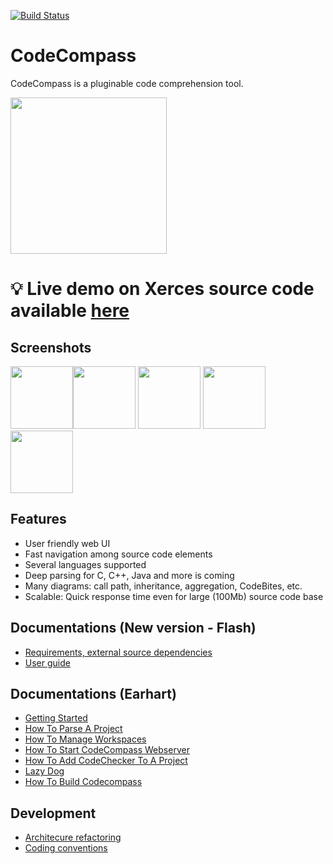 [![Build Status](https://travis-ci.com/Ericsson/CodeCompass.svg?branch=master)](https://travis-ci.com/Ericsson/CodeCompass)

CodeCompass
===========

CodeCompass is a pluginable code comprehension tool.

<img src="https://raw.githubusercontent.com/Ericsson/codecompass/master/webgui/images/logo.png" width="250px;"/>

# :bulb: Live demo on Xerces source code available [here](http://modelserver.inf.elte.hu:34540/#wsid=xerces)

## Screenshots

<img src="https://raw.githubusercontent.com/Ericsson/codecompass/master/webgui/images/home.png" height="100px" /><img src="https://raw.githubusercontent.com/Ericsson/codecompass/master/webgui/images/codebites.png" height="100px" />
<img src="https://raw.githubusercontent.com/Ericsson/codecompass/master/webgui/images/infotree.png" height="100px" />
<img src="https://raw.githubusercontent.com/Ericsson/codecompass/master/plugins/cpp/webgui/images/cpp_function_call_diagram.png" height="100px" />
<img src="https://raw.githubusercontent.com/Ericsson/codecompass/master/plugins/cpp/webgui/images/cpp_detailed_class_diagram.png" height="100px" />

Features
--------

- User friendly web UI
- Fast navigation among source code elements
- Several languages supported
- Deep parsing for C, C++, Java and more is coming
- Many diagrams: call path, inheritance, aggregation, CodeBites, etc.
- Scalable: Quick response time even for large (100Mb) source code base

Documentations (New version - **Flash**)
--------
- [Requirements, external source dependencies](doc/deps.md)
- [User guide](doc/usage.md)

Documentations (Earhart)
--------
- [Getting Started](https://github.com/Ericsson/CodeCompass/wiki/Getting-Started)
- [How To Parse A Project](https://github.com/Ericsson/CodeCompass/wiki/How-To-Parse-A-Project)
- [How To Manage Workspaces](https://github.com/Ericsson/CodeCompass/wiki/How-To-Manage-Workspaces)
- [How To Start CodeCompass Webserver](https://github.com/Ericsson/CodeCompass/wiki/How-To-Start-CodeCompass-Webserver)
- [How To Add CodeChecker To A Project](https://github.com/Ericsson/CodeCompass/wiki/How-To-Add-CodeChecker-To-A-Project)
- [Lazy Dog](https://github.com/Ericsson/CodeCompass/wiki/Lazy-Dog)
- [How To Build Codecompass](https://github.com/Ericsson/CodeCompass/wiki/How-To-Build-Codecompass)

Development
--------
- [Architecure refactoring](https://github.com/Ericsson/CodeCompass/wiki/Architecure-Refactoring)
- [Coding conventions](doc/coding_conventions.md)
